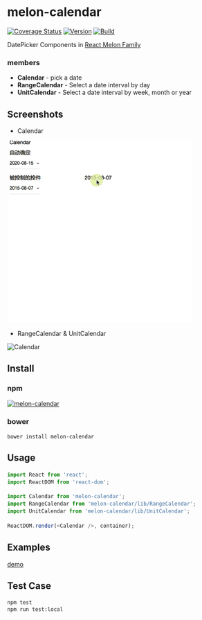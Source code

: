 # melon-calendar

[![Coverage Status](https://coveralls.io/repos/github/react-melon/melon-calendar/badge.svg?branch=master)](https://coveralls.io/github/react-melon/melon-calendar?branch=master)
[![Version](https://badge.fury.io/js/melon-calendar.svg)](https://www.npmjs.com/package/melon-calendar)
[![Build](https://travis-ci.org/react-melon/melon-calendar.svg?style=flat-square)](https://travis-ci.org/react-melon/melon-calendar)

DatePicker Components in [React Melon Family](http://react-melon.github.io/melon/)

### members

* **Calendar** - pick a date
* **RangeCalendar** - Select a date interval by day
* **UnitCalendar** - Select a date interval by week, month or year

## Screenshots

* Calendar

![Calendar](./example/screenshots/calendar-web.gif)

* RangeCalendar & UnitCalendar

![Calendar](./example/screenshots/rangecalendar.gif)

## Install

### npm

[![melon-calendar](https://nodei.co/npm/melon-calendar.png)](https://npmjs.org/package/melon-calendar)

### bower

```
bower install melon-calendar
```

## Usage

```js
import React from 'react';
import ReactDOM from 'react-dom';

import Calendar from 'melon-calendar';
import RangeCalendar from 'melon-calendar/lib/RangeCalendar';
import UnitCalendar from 'melon-calendar/lib/UnitCalendar';

ReactDOM.render(<Calendar />, container);
```

## Examples

[demo](http://react-melon.github.io/melon/#/components?name=Calendar)

## Test Case

```
npm test
npm run test:local
```
